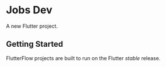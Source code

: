 # Jobs Dev

A new Flutter project.

## Getting Started

FlutterFlow projects are built to run on the Flutter _stable_ release.

